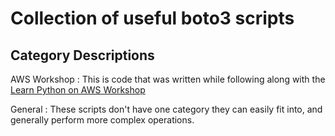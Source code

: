 # Collection of useful boto3 scripts

## Category Descriptions

AWS Workshop
: This is code that was written while following along with the [Learn Python on AWS Workshop](https://catalog.us-east-1.prod.workshops.aws/workshops/3d705026-9edc-40e8-b353-bdabb116c89c/en-US)

General
: These scripts don't have one category they can easily fit into, and generally perform more complex operations.

